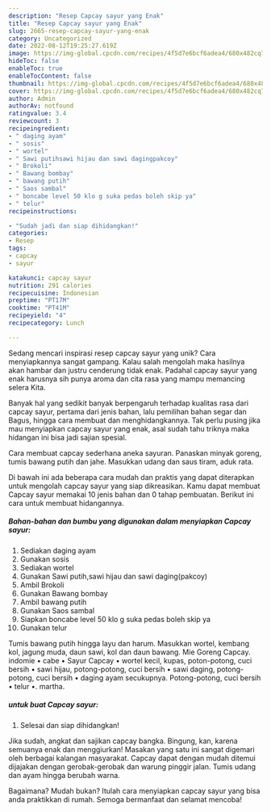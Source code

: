 ```yaml
---
description: "Resep Capcay sayur yang Enak"
title: "Resep Capcay sayur yang Enak"
slug: 2665-resep-capcay-sayur-yang-enak
category: Uncategorized
date: 2022-08-12T19:25:27.619Z
image: https://img-global.cpcdn.com/recipes/4f5d7e6bcf6adea4/680x482cq70/capcay-sayur-foto-resep-utama.jpg
hideToc: false
enableToc: true
enableTocContent: false
thumbnail: https://img-global.cpcdn.com/recipes/4f5d7e6bcf6adea4/680x482cq70/capcay-sayur-foto-resep-utama.jpg
cover: https://img-global.cpcdn.com/recipes/4f5d7e6bcf6adea4/680x482cq70/capcay-sayur-foto-resep-utama.jpg
author: Admin
authorAv: notfound
ratingvalue: 3.4
reviewcount: 3
recipeingredient:
- " daging ayam"
- " sosis"
- " wortel"
- " Sawi putihsawi hijau dan sawi dagingpakcoy"
- " Brokoli"
- " Bawang bombay"
- " bawang putih"
- " Saos sambal"
- " boncabe level 50 klo g suka pedas boleh skip ya"
- " telur"
recipeinstructions:

- "Sudah jadi dan siap dihidangkan!"
categories:
- Resep
tags:
- capcay
- sayur

katakunci: capcay sayur 
nutrition: 291 calories
recipecuisine: Indonesian
preptime: "PT17M"
cooktime: "PT41M"
recipeyield: "4"
recipecategory: Lunch

---
```





Sedang mencari inspirasi resep capcay sayur yang unik? Cara menyiapkannya sangat gampang. Kalau salah mengolah maka hasilnya akan hambar dan justru cenderung tidak enak. Padahal capcay sayur yang enak harusnya sih punya aroma dan cita rasa yang mampu memancing selera Kita.





Banyak hal yang sedikit banyak berpengaruh terhadap kualitas rasa dari capcay sayur, pertama dari jenis bahan, lalu pemilihan bahan segar dan Bagus, hingga cara membuat dan menghidangkannya. Tak perlu pusing jika mau menyiapkan capcay sayur yang enak,      asal sudah tahu triknya maka hidangan ini bisa jadi sajian spesial.














Cara membuat capcay sederhana aneka sayuran. Panaskan minyak goreng, tumis bawang putih dan jahe. Masukkan udang dan saus tiram, aduk rata.






Di bawah ini ada beberapa cara mudah dan praktis yang dapat diterapkan untuk mengolah capcay sayur yang siap dikreasikan. Kamu dapat membuat Capcay sayur memakai 10 jenis bahan dan 0 tahap pembuatan. Berikut ini cara untuk membuat hidangannya.

<!--inarticleads1-->

##### Bahan-bahan dan bumbu yang digunakan dalam menyiapkan Capcay sayur:

1. Sediakan  daging ayam
1. Gunakan  sosis
1. Sediakan  wortel
1. Gunakan  Sawi putih,sawi hijau dan sawi daging(pakcoy)
1. Ambil  Brokoli
1. Gunakan  Bawang bombay
1. Ambil  bawang putih
1. Gunakan  Saos sambal
1. Siapkan  boncabe level 50 klo g suka pedas boleh skip ya
1. Gunakan  telur


Tumis bawang putih hingga layu dan harum. Masukkan wortel, kembang kol, jagung muda, daun sawi, kol dan daun bawang. Mie Goreng Capcay. indomie • cabe • Sayur Capcay • wortel kecil, kupas, poton-potong, cuci bersih • sawi hijau, potong-potong, cuci bersih • sawi daging, potong-potong, cuci bersih • daging ayam secukupnya. Potong-potong, cuci bersih • telur •. martha. 

<!--inarticleads2-->

#####  untuk buat Capcay sayur:


1. Selesai dan siap dihidangkan!

Jika sudah, angkat dan sajikan capcay bangka. Bingung, kan, karena semuanya enak dan menggiurkan! Masakan yang satu ini sangat digemari oleh berbagai kalangan masyarakat. Capcay dapat dengan mudah ditemui dijajakan dengan gerobak-gerobak dan warung pinggir jalan. Tumis udang dan ayam hingga berubah warna. 

Bagaimana? Mudah bukan? Itulah cara menyiapkan capcay sayur yang bisa anda praktikkan di rumah. Semoga bermanfaat dan selamat mencoba!
